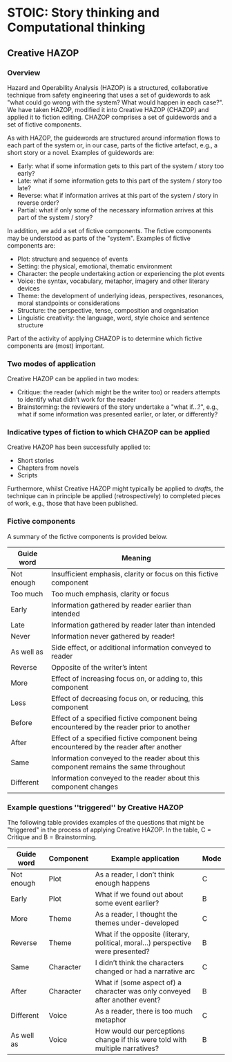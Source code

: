# STOIC: Story thinking and Computational thinking

## Creative HAZOP

### Overview

Hazard and Operability Analysis (HAZOP) is a structured, collaborative technique from safety engineering that uses a set of guidewords to ask "what could go wrong with the system? What would happen in each case?". We have taken HAZOP, modified it into Creative HAZOP (CHAZOP) and applied it to fiction editing. CHAZOP comprises a set of guidewords and a set of fictive components.

As with HAZOP, the guidewords are structured around information flows to each part of the system or, in our case, parts of the fictive artefact, e.g., a short story or a novel. Examples of guidewords are:
+ Early: what if some information gets to this part of the system / story too early?
+ Late: what if some information gets to this part of the system / story too late?
+ Reverse: what if information arrives at this part of the system / story in reverse order?
+ Partial: what if only some of the necessary information arrives at this part of the system / story?

In addition, we add a set of fictive components. The fictive components may be understood as parts of the "system". Examples of fictive components are:
+ Plot: structure and sequence of events
+ Setting: the physical, emotional, thematic environment
+ Character: the people undertaking action or experiencing the plot events
+ Voice: the syntax, vocabulary, metaphor, imagery and other literary devices
+ Theme: the development of underlying ideas, perspectives, resonances, moral standpoints or considerations
+ Structure: the perspective, tense, composition and organisation
+ Linguistic creativity: the language, word, style choice and sentence structure

Part of the activity of applying CHAZOP is to determine which fictive components are (most) important.

### Two modes of application

Creative HAZOP can be applied in two modes:
+ Critique: the reader (which might be the writer too) or readers attempts to identify what didn’t work for the reader
+ Brainstorming: the reviewers of the story undertake a "what if...?", e.g., what if some information was presented earlier, or later, or differently?

### Indicative types of fiction to which CHAZOP can be applied

Creative HAZOP has been successfully applied to:
+ Short stories
+ Chapters from novels
+ Scripts

Furthermore, whilst Creative HAZOP might typically be applied to *drafts*, the technique can in principle be applied (retrospectively) to completed pieces of work, e.g., those that have been published.

### Fictive components

A summary of the fictive components is provided below.

| Guide word | Meaning |
| ---------- | ---------- |
| Not enough | Insufficient emphasis, clarity or focus on this fictive component |
| Too much | Too much emphasis, clarity or focus |
| Early | Information gathered by reader earlier than intended |
| Late | Information gathered by reader later than intended |
| Never| Information never gathered by reader! |
| As well as | Side effect, or additional information conveyed to reader |
| Reverse | Opposite of the writer’s intent |
| More | Effect of increasing focus on, or adding to, this component |
| Less | Effect of decreasing focus on, or reducing, this component |
| Before |Effect of a specified fictive component being encountered by the reader prior to another |
| After | Effect of a specified fictive component being encountered by the reader after another |
| Same | Information conveyed to the reader about this component remains the same throughout |
| Different| Information conveyed to the reader about this component changes |

### Example questions ''triggered'' by Creative HAZOP

The following table provides examples of the questions that might be "triggered" in the process of applying Creative HAZOP. In the table, C = Critique and B = Brainstorming.

| Guide word | Component | Example application | Mode |
| ---------- | --------- | ------------------- | ---- |
| Not enough | Plot      | As a reader, I don’t think enough happens | C |
| Early      | Plot      | What if we found out about some event earlier? | B |
| More       | Theme     | As a reader, I thought the themes under-developed | C |
| Reverse    | Theme     | What if the opposite (literary, political, moral…) perspective were presented? | B |
| Same       | Character | I didn’t think the characters changed or had a narrative arc | C |
| After      | Character | What if (some aspect of) a character was only conveyed after another event? | B |
| Different  | Voice     | As a reader, there is too much metaphor | C |
| As well as | Voice     | How would our perceptions change if this were told with multiple narratives? | B |









